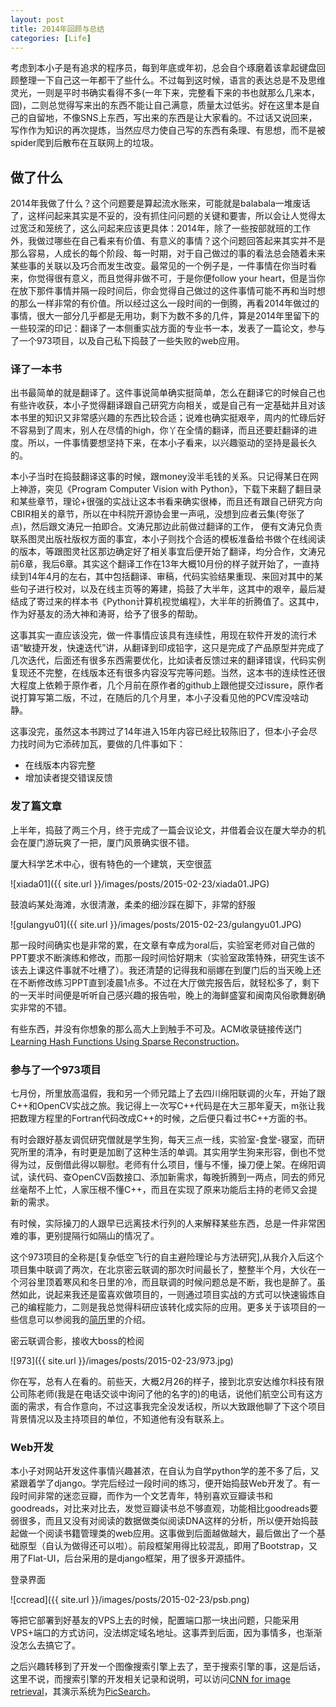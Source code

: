 ```yaml
---
layout: post
title: 2014年回顾与总结
categories: [Life]
---
```


考虑到本小子是有追求的程序员，每到年底或年初，总会自个琢磨着该拿起键盘回顾整理一下自己这一年都干了些什么。不过每到这时候，语言的表达总是不及思维灵光，一则是平时书确实看得不多(一年下来，完整看下来的书也就那么几来本，囧)，二则总觉得写来出的东西不能让自己满意，质量太过低劣。好在这里本是自己的自留地，不像SNS上东西，写出来的东西是让大家看的。不过话又说回来，写作作为知识的再次提炼，当然应尽力使自己写的东西有条理、有思想，而不是被spider爬到后散布在互联网上的垃圾。

## 做了什么

2014年我做了什么？这个问题要是算起流水账来，可能就是balabala一堆废话了，这样问起来其实是不妥的，没有抓住问问题的关键和要害，所以会让人觉得太过宽泛和笼统了，这么问起来应该更具体：2014年，除了一些按部就班的工作外，我做过哪些在自己看来有价值、有意义的事情？这个问题回答起来其实并不是那么容易，人成长的每个阶段、每一时期，对于自己做过的事的看法总会随着未来某些事的关联以及巧合而发生改变。最常见的一个例子是，一件事情在你当时看来，你觉得很有意义，而且觉得非做不可，于是你便follow your heart，但是当你在放下那件事情并隔一段时间后，你会觉得自己做过的这件事情可能不再和当时想的那么一样非常的有价值。所以经过这么一段时间的一倒腾，再看2014年做过的事情，很大一部分几乎都是无用功，剩下为数不多的几件，算是2014年里留下的一些较深的印记：翻译了一本侧重实战方面的专业书一本，发表了一篇论文，参与了一个973项目，以及自己私下捣鼓了一些失败的web应用。

### 译了一本书

出书最简单的就是翻译了。这件事说简单确实挺简单，怎么在翻译它的时候自己也有些许收获，本小子觉得翻译跟自己研究方向相关，或是自己有一定基础并且对该本书里的知识又非常感兴趣的东西比较合适；说难也确实挺艰辛，周内的忙碌后好不容易到了周末，别人在尽情的high，你丫在全情的翻译，而且还要赶翻译的进度。所以，一件事情要想坚持下来，在本小子看来，以兴趣驱动的坚持是最长久的。

本小子当时在捣鼓翻译这事的时候，跟money没半毛钱的关系。只记得某日在网上神游，突见《Program Computer Vision with Python》，下载下来翻了翻目录和某些章节，理论+很强的实战让这本书看来确实很棒，而且还有跟自己研究方向CBIR相关的章节，所以在中科院开源协会里一声吼，没想到应者云集(夸张了点)，然后跟文涛兄一拍即合。文涛兄那边此前做过翻译的工作， 便有文涛兄负责联系图灵出版社版权方面的事宜，本小子则找个合适的模板准备给书做个在线阅读的版本，等跟图灵社区那边确定好了相关事宜后便开始了翻译，均分合作，文涛兄前6章，我后6章。其实这个翻译工作在13年大概10月份的样子就开始了，一直持续到14年4月的左右，其中包括翻译、审稿，代码实验结果重现、来回对其中的某些句子进行校对，以及在线主页等的筹建，捣鼓了大半年，这其中的艰辛，最后凝结成了寄过来的样本书《Python计算机视觉编程》，大半年的折腾值了。这其中，作为好基友的汤大神和涛哥，给予了很多的帮助。

这事其实一直应该没完，做一件事情应该具有连续性，用现在软件开发的流行术语“敏捷开发，快速迭代”讲，从翻译到印成铅字，这只是完成了产品原型并完成了几次迭代，后面还有很多东西需要优化，比如读者反馈过来的翻译错误，代码实例复现还不完整，在线版本还有很多内容没写完等问题。当然，这本书的连续性还很大程度上依赖于原作者，几个月前在原作者的github上跟他提交过issure，原作者说打算写第二版，不过，在随后的几个月里，本小子没看见他的PCV库没啥动静。

这事没完，虽然这本书跨过了14年进入15年内容已经比较陈旧了，但本小子会尽力找时间为它添砖加瓦，要做的几件事如下：

- 在线版本内容完整
- 增加读者提交错误反馈

### 发了篇文章

上半年，捣鼓了两三个月，终于完成了一篇会议论文，并借着会议在厦大举办的机会在厦门游玩爽了一把，厦门风景确实很不错。

厦大科学艺术中心，很有特色的一个建筑，天空很蓝

![xiada01]({{ site.url }}/images/posts/2015-02-23/xiada01.JPG)

鼓浪屿某处海滩，水很清澈，柔柔的细沙踩在脚下，非常的舒服

![gulangyu01]({{ site.url }}/images/posts/2015-02-23/gulangyu01.JPG)

那一段时间确实也是非常的累，在文章有幸成为oral后，实验室老师对自己做的PPT要求不断演练和修改，而那一段时间恰好期末（实验室政策特殊，研究生该不该去上课这件事就不吐槽了）。我还清楚的记得我和丽娜在到厦门后的当天晚上还在不断修改练习PPT直到凌晨1点多。不过在大厅做完报告后，就轻松多了，剩下的一天半时间便是听听自己感兴趣的报告啦，晚上的海鲜盛宴和闽南风俗歌舞剧确实非常的不错。

有些东西，并没有你想象的那么高大上到触手不可及。ACM收录链接传送门[Learning Hash Functions Using Sparse Reconstruction](http://dl.acm.org/citation.cfm?id=2632883)。

### 参与了一个973项目

七月份，所里放高温假，我和另一个师兄踏上了去四川绵阳联调的火车，开始了跟C++和OpenCV实战之旅。我记得上一次写C++代码是在大三那年夏天，m张让我把数理方程里的Fortran代码改成C++的时候，之后便只看过书C++方面的书。

有时会跟好基友调侃研究僧就是学生狗，每天三点一线，实验室-食堂-寝室，而研究所里的清净，有时更是加剧了这种生活的单调。其实用学生狗来形容，倒也不觉得为过，反倒借此得以聊慰。老师有什么项目，懂与不懂，操刀便上架。在绵阳调试，读代码、查OpenCV函数接口、添加新需求，每晚折腾到一两点，同去的师兄丝毫帮不上忙，人家压根不懂C++，而且在实现了原来功能后主持的老师又会提新的需求。

有时候，实际操刀的人跟早已远离技术行列的人来解释某些东西，总是一件非常困难的事，更别提隔行如隔山的情况了。

这个973项目的全称是[复杂低空飞行的自主避险理论与方法研究],从我介入后这个项目集中联调了两次，在北京密云联调的那次时间最长了，整整半个月，大伙在一个河谷里顶着寒风和冬日里的冷，而且联调的时候问题总是不断，我也是醉了。虽然如此，说起来我还是蛮喜欢做项目的，一则通过项目实战的方式可以快速锻炼自己的编程能力，二则是我总觉得科研应该转化成实际的应用。更多关于该项目的一些信息可以参阅我的[简历](http://yongyuan.name/cn/yuanyong_resume_cn.pdf)里的介绍。

密云联调合影，接收大boss的检阅

![973]({{ site.url }}/images/posts/2015-02-23/973.jpg)

你在写，总有人在看的。前些天，大概2月26的样子，接到北京安达维尔科技有限公司陈老师(我是在电话交谈中询问了他的名字的)的电话，说他们航空公司有这方面的需求，有合作意向，不过这事我完全没发话权，所以大致跟他聊了下这个项目背景情况以及主持项目的单位，不知道他有没有联系上。

### Web开发

本小子对网站开发这件事情兴趣甚浓，在自认为自学python学的差不多了后，又紧跟着学了django。学完后经过一段时间的练习，便开始捣鼓Web开发了。有一段时间非常的迷恋豆瓣，而作为一个文艺青年，特别喜欢豆瓣读书和goodreads，对比来对比去，发觉豆瓣读书总不够直观，功能相比goodreads要弱很多，而且又没有对阅读的数据做类似阅读DNA这样的分析，所以便开始捣鼓起做一个阅读书籍管理类的web应用。这事做到后面越做越大，最后做出了一个基础原型（自认为做得还可以啦）。前段框架用得比较混乱，即用了Bootstrap，又用了Flat-UI，后台采用的是django框架，用了很多开源插件。

登录界面

![ccread]({{ site.url }}/images/posts/2015-02-23/psb.png)

等把它部署到好基友的VPS上去的时候，配置端口那一块出问题，只能采用VPS+端口的方式访问，没法绑定域名地址。这事弄到后面，因为事情多，也渐渐没怎么去搞它了。

之后兴趣转移到了开发一个图像搜索引擎上去了，至于搜索引擎的事，这是后话，这里不说，而搜索引擎的开发相关记录和说明，可以访问[CNN for image retrieval](http://yongyuan.name/blog/CNN-for-image-retrieval.html)，其演示系统为[PicSearch](http://search.yongyuan.name/)。
